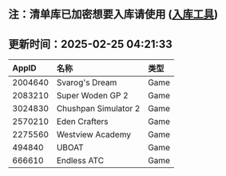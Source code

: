 ## 注：清单库已加密想要入库请使用 ([入库工具](https://github.com/BlankTMing/ManifestAutoUpdate/releases))

## 更新时间：2025-02-25 04:21:33
| AppID | 名称 | 类型  |
| :-------------------- | :----------------------------- | :----------- |
| 2004640 | Svarog's Dream| Game |
| 2083210 | Super Woden GP 2| Game |
| 3024830 | Chushpan Simulator 2| Game |
| 2570210 | Eden Crafters| Game |
| 2275560 | Westview Academy| Game |
| 494840 | UBOAT| Game |
| 666610 | Endless ATC| Game |
